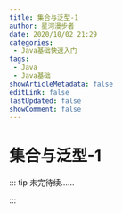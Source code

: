 ```yaml
---
title: 集合与泛型-1
author: 星河漫步者
date: 2020/10/02 21:29
categories:
 - Java基础快速入门
tags:
 - Java
 - Java基础
showArticleMetadata: false
editLink: false
lastUpdated: false
showComment: false
---
```


# 集合与泛型-1

::: tip 未完待续......

:::
